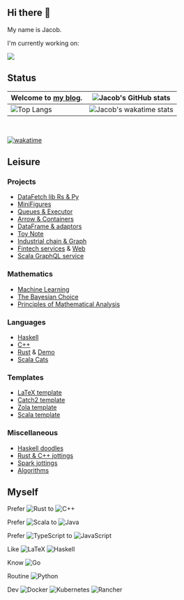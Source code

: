 ## Hi there 👋

My name is Jacob. 

I'm currently working on:

<a href="https://github.com/Jacobbishopxy/poma-notes">
  <img align="center" src="https://github-readme-stats.vercel.app/api/pin/?username=jacobbishopxy&repo=poma-notes&theme=transparent" />
</a>

## Status

| Welcome to [my blog](https://jacobbishopxy.github.io/). | ![Jacob's GitHub stats](https://github-readme-stats.vercel.app/api?username=jacobbishopxy&show_icons=true&theme=transparent) |
| --- | --- |
| ![Top Langs](https://github-readme-stats.vercel.app/api/top-langs/?username=jacobbishopxy&layout=compact&langs_count=10&theme=transparent&exclude_repo=cyberbrick,ezx,jacobbishopxy.github.io) | ![Jacob's wakatime stats](https://github-readme-stats.vercel.app/api/wakatime?username=JacobBishop&layout=compact&theme=transparent&langs_count=12) |

</br>

[![wakatime](https://wakatime.com/badge/user/ef0f5530-eff5-4157-822a-a1b69ace0503.svg)](https://wakatime.com/@ef0f5530-eff5-4157-822a-a1b69ace0503)

## Leisure

### Projects

- [DataFetch lib Rs & Py](https://github.com/Jacobbishopxy/fastqx)
- [MiniFigures](https://github.com/Jacobbishopxy/minifigures)
- [Queues & Executor](https://github.com/Jacobbishopxy/pqx)
- [Arrow & Containers](https://github.com/Jacobbishopxy/fx)
- [DataFrame & adaptors](https://github.com/Jacobbishopxy/fabrix)
- [Toy Note](https://github.com/Jacobbishopxy/toy-note)
- [Industrial chain & Graph](https://github.com/Jacobbishopxy/industrial-io)
- [Fintech services](https://github.com/Jacobbishopxy/ubiquitous-alchemy) & [Web](https://github.com/Jacobbishopxy/cyberbrick)
- [Scala GraphQL service](https://github.com/Jacobbishopxy/scala-graphql)

### Mathematics

- [Machine Learning](https://github.com/Jacobbishopxy/studies-ml)
- [The Bayesian Choice](https://github.com/Jacobbishopxy/tbc-notes)
- [Principles of Mathematical Analysis](https://github.com/Jacobbishopxy/poma-notes)

### Languages

- [Haskell](https://github.com/Jacobbishopxy/studies-haskell)
- [C++](https://github.com/Jacobbishopxy/studies-cpp)
- [Rust](https://github.com/Jacobbishopxy/note-rs) & [Demo](https://github.com/Jacobbishopxy/studies-rs)
- [Scala Cats](https://github.com/Jacobbishopxy/herding-cats)

### Templates

- [LaTeX template](https://github.com/Jacobbishopxy/latex-template)
- [Catch2 template](https://github.com/Jacobbishopxy/catch2-template)
- [Zola template](https://github.com/Jacobbishopxy/github-io-zola-template)
- [Scala template](https://github.com/Jacobbishopxy/scala-multi-project-template)

### Miscellaneous

- [Haskell doodles](https://github.com/Jacobbishopxy/doodles)
- [Rust & C++ jottings](https://github.com/Jacobbishopxy/jottings)
- [Spark jottings](https://github.com/Jacobbishopxy/spark-jottings)
- [Algorithms](https://github.com/Jacobbishopxy/too-many-litchis)

## Myself

Prefer
![Rust](https://img.shields.io/badge/rust-%23000000.svg?style=for-the-badge&logo=rust&logoColor=white)
to
![C++](https://img.shields.io/badge/c++-%2300599C.svg?style=for-the-badge&logo=c%2B%2B&logoColor=white)

Prefer
![Scala](https://img.shields.io/badge/scala-%23DC322F.svg?style=for-the-badge&logo=scala&logoColor=white)
to
![Java](https://img.shields.io/badge/java-%23ED8B00.svg?style=for-the-badge&logo=openjdk&logoColor=white)

Prefer
![TypeScript](https://img.shields.io/badge/typescript-%23007ACC.svg?style=for-the-badge&logo=typescript&logoColor=white)
to
![JavaScript](https://img.shields.io/badge/javascript-%23323330.svg?style=for-the-badge&logo=javascript&logoColor=%23F7DF1E)

Like
![LaTeX](https://img.shields.io/badge/latex-%23008080.svg?style=for-the-badge&logo=latex&logoColor=white)
![Haskell](https://img.shields.io/badge/Haskell-5e5086?style=for-the-badge&logo=haskell&logoColor=white)

Know
![Go](https://img.shields.io/badge/go-%2300ADD8.svg?style=for-the-badge&logo=go&logoColor=white)

Routine
![Python](https://img.shields.io/badge/python-3670A0?style=for-the-badge&logo=python&logoColor=ffdd54)

Dev
![Docker](https://img.shields.io/badge/docker-%230db7ed.svg?style=for-the-badge&logo=docker&logoColor=white)
![Kubernetes](https://img.shields.io/badge/kubernetes-%23326ce5.svg?style=for-the-badge&logo=kubernetes&logoColor=white)
![Rancher](https://img.shields.io/badge/rancher-%230075A8.svg?style=for-the-badge&logo=rancher&logoColor=white)


